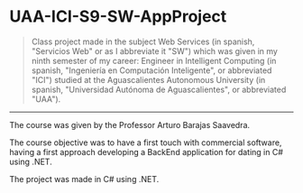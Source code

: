 # UAA-ICI-S9-SW-AppProject

> Class project made in the subject Web Services (in spanish, "Servicios Web" or as I abbreviate it "SW") which was given in my ninth semester of my career: Engineer in Intelligent Computing (in spanish, "Ingeniería en Computación Inteligente", or abbreviated "ICI") studied at the Aguascalientes Autonomous University (in spanish, "Universidad Autónoma de Aguascalientes", or abbreviated "UAA").

---

The course was given by the Professor Arturo Barajas Saavedra.

The course objective was to have a first touch with commercial software, having a first approach developing a BackEnd application for dating in C# using .NET.

The project was made in C# using .NET.